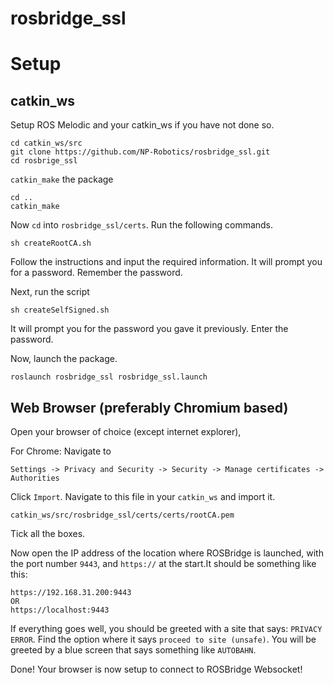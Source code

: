# rosbridge_ssl

# Setup
## catkin_ws
Setup ROS Melodic and your catkin_ws if you have not done so.

```
cd catkin_ws/src
git clone https://github.com/NP-Robotics/rosbridge_ssl.git
cd rosbrige_ssl
```
`catkin_make` the package
```
cd ..
catkin_make
```
Now `cd` into `rosbridge_ssl/certs`.
Run the following commands.
```
sh createRootCA.sh
```
Follow the instructions and input the required information. It will prompt you for a password. Remember the password.

Next, run the script
```
sh createSelfSigned.sh
```

It will prompt you for the password you gave it previously. Enter the password.

Now, launch the package.
```
roslaunch rosbridge_ssl rosbridge_ssl.launch
```
## Web Browser (preferably Chromium based)
Open your browser of choice (except internet explorer), 

For Chrome: Navigate to 
```
Settings -> Privacy and Security -> Security -> Manage certificates -> Authorities
```
Click `Import`.
Navigate to this file in your `catkin_ws` and import it.
```
catkin_ws/src/rosbridge_ssl/certs/certs/rootCA.pem
```
Tick all the boxes.

Now open the IP address of the location where ROSBridge is launched, with the port number `9443`, and `https://` at the start.It should be something like this:
```
https://192.168.31.200:9443
OR
https://localhost:9443
```
If everything goes well, you should be greeted with a site that says: `PRIVACY ERROR`. Find the option where it says `proceed to site (unsafe)`. You will be greeted by a blue screen that says something like `AUTOBAHN`.

Done! Your browser is now setup to connect to ROSBridge Websocket!
